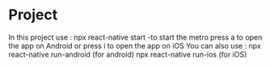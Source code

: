 # Project
In this project use :
npx react-native start
-to start the metro
press a to open the app on Android 
or press i to open the app on iOS
You can also use :
npx react-native run-android (for android)
npx react-native run-ios (for iOS)
